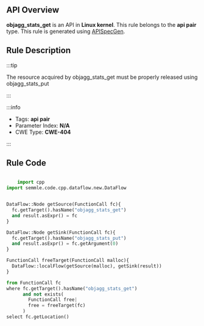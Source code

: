 ---
---


## API Overview
**objagg_stats_get** is an API in **Linux kernel**. This rule belongs to the **api pair** type. This rule is generated using [APISpecGen](../../tools/APISpecGen).
## Rule Description

:::tip

The resource acquired by objagg_stats_get must be properly released using objagg_stats_put

:::

:::info

- Tags: **api pair**
- Parameter Index: **N/A**
- CWE Type: **CWE-404**

:::

## Rule Code
```python

    import cpp
import semmle.code.cpp.dataflow.new.DataFlow


DataFlow::Node getSource(FunctionCall fc){
  fc.getTarget().hasName("objagg_stats_get")
  and result.asExpr() = fc
}

DataFlow::Node getSink(FunctionCall fc){
  fc.getTarget().hasName("objagg_stats_put")
  and result.asExpr() = fc.getArgument(0)
}

FunctionCall freeTarget(FunctionCall malloc){
  DataFlow::localFlow(getSource(malloc), getSink(result))
}

from FunctionCall fc
where fc.getTarget().hasName("objagg_stats_get")
      and not exists(
        FunctionCall free| 
        free = freeTarget(fc)
      )
select fc.getLocation()

    
```